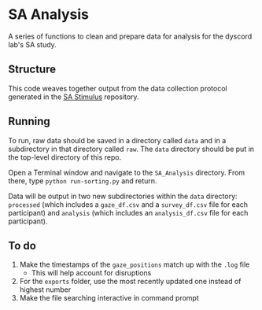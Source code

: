 # SA Analysis

A series of functions to clean and prepare data for analysis for
the dyscord lab's SA study.

## Structure

This code weaves together output from the data collection protocol generated
in the [SA Stimulus](https://github.com/dyscord-lab/SA_Stimulus) repository.

## Running

To run, raw data should be saved in a directory called `data` and in a
subdirectory in that directory called `raw`. The `data` directory should be
put in the top-level directory of this repo.

Open a Terminal window and navigate to the `SA_Analysis` directory. From there,
type `python run-sorting.py` and return.

Data will be output in two new subdirectories within the `data` directory:
`processed` (which includes a `gaze_df.csv` and a `survey_df.csv` file for
each participant) and `analysis` (which includes an `analysis_df.csv` file for
each participant).

## To do
1. Make the timestamps of the `gaze_positions` match up with the
  `.log` file
   - This will help account for disruptions
2. For the `exports` folder, use the most recently updated one instead
  of highest number
3. Make the file searching interactive in command prompt
